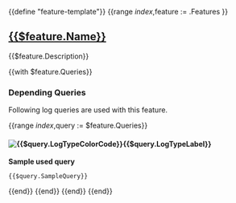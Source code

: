{{define "feature-template"}}
{{range $index,$feature := .Features }}
<!-- BEGIN GENERATED PART: feature-element-header-{{$feature.ID}} -->
## [{{$feature.Name}}](#{{$feature.ID}})

{{$feature.Description}}

<!-- END GENERATED PART: feature-element-header-{{$feature.ID}} -->
{{with $feature.Queries}}
<!-- BEGIN GENERATED PART: feature-element-depending-query-header-{{$feature.ID}} -->
### Depending Queries

Following log queries are used with this feature.
<!-- END GENERATED PART: feature-element-depending-query-header-{{$feature.ID}} -->
{{range $index,$query := $feature.Queries}}
<!-- BEGIN GENERATED PART: feature-element-depending-query-{{$feature.ID}} -->
#### ![{{$query.LogTypeColorCode}}](https://placehold.co/15x15/{{$query.LogTypeColorCode}}/{{$query.LogTypeColorCode}}.png){{$query.LogTypeLabel}}

**Sample used query**

```
{{$query.SampleQuery}}
```
<!-- END GENERATED PART: feature-element-depending-query-{{$feature.ID}} -->
{{end}}
{{end}}
{{end}}
{{end}}